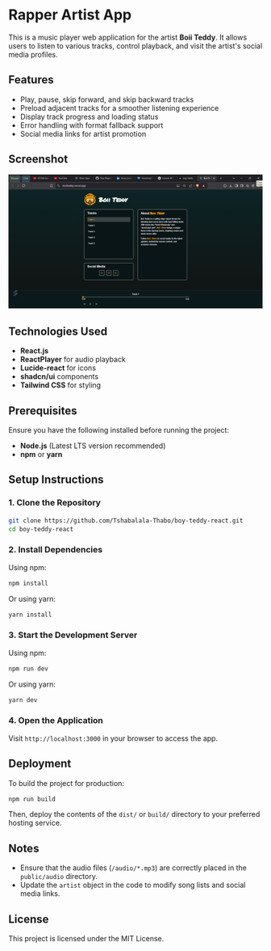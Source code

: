 # Rapper Artist App

This is a music player web application for the artist **Boii Teddy**. It allows users to listen to various tracks, control playback, and visit the artist's social media profiles.

## Features
- Play, pause, skip forward, and skip backward tracks
- Preload adjacent tracks for a smoother listening experience
- Display track progress and loading status
- Error handling with format fallback support
- Social media links for artist promotion

## Screenshot
![App Screenshot](public/screenshot.png)

## Technologies Used
- **React.js**
- **ReactPlayer** for audio playback
- **Lucide-react** for icons
- **shadcn/ui** components
- **Tailwind CSS** for styling

## Prerequisites
Ensure you have the following installed before running the project:
- **Node.js** (Latest LTS version recommended)
- **npm** or **yarn**

## Setup Instructions

### 1. Clone the Repository
```sh
git clone https://github.com/Tshabalala-Thabo/boy-teddy-react.git
cd boy-teddy-react
```

### 2. Install Dependencies
Using npm:
```sh
npm install
```
Or using yarn:
```sh
yarn install
```

### 3. Start the Development Server
Using npm:
```sh
npm run dev
```
Or using yarn:
```sh
yarn dev
```

### 4. Open the Application
Visit `http://localhost:3000` in your browser to access the app.

## Deployment
To build the project for production:
```sh
npm run build
```
Then, deploy the contents of the `dist/` or `build/` directory to your preferred hosting service.

## Notes
- Ensure that the audio files (`/audio/*.mp3`) are correctly placed in the `public/audio` directory.
- Update the `artist` object in the code to modify song lists and social media links.

## License
This project is licensed under the MIT License.

